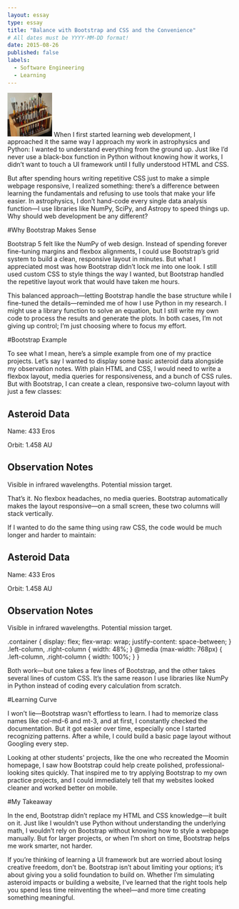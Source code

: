 ```yaml
---
layout: essay
type: essay
title: "Balance with Bootstrap and CSS and the Convenience"
# All dates must be YYYY-MM-DD format!
date: 2015-08-26
published: false
labels:
  - Software Engineering
  - Learning
---
```


<img width="100px" class="rounded float-start pe-4" src="../img/igniting/paintbrushes.jpg">
When I first started learning web development, I approached it the same way I approach my work in astrophysics and Python: I wanted to understand everything from the ground up. Just like I’d never use a black-box function in Python without knowing how it works, I didn’t want to touch a UI framework until I fully understood HTML and CSS.

But after spending hours writing repetitive CSS just to make a simple webpage responsive, I realized something: there’s a difference between learning the fundamentals and refusing to use tools that make your life easier. In astrophysics, I don’t hand-code every single data analysis function—I use libraries like NumPy, SciPy, and Astropy to speed things up. Why should web development be any different?

#Why Bootstrap Makes Sense

Bootstrap 5 felt like the NumPy of web design. Instead of spending forever fine-tuning margins and flexbox alignments, I could use Bootstrap’s grid system to build a clean, responsive layout in minutes. But what I appreciated most was how Bootstrap didn’t lock me into one look. I still used custom CSS to style things the way I wanted, but Bootstrap handled the repetitive layout work that would have taken me hours.

This balanced approach—letting Bootstrap handle the base structure while I fine-tuned the details—reminded me of how I use Python in my research. I might use a library function to solve an equation, but I still write my own code to process the results and generate the plots. In both cases, I’m not giving up control; I’m just choosing where to focus my effort.

#Bootstrap Example

To see what I mean, here’s a simple example from one of my practice projects. Let’s say I wanted to display some basic asteroid data alongside my observation notes. With plain HTML and CSS, I would need to write a flexbox layout, media queries for responsiveness, and a bunch of CSS rules. But with Bootstrap, I can create a clean, responsive two-column layout with just a few classes:

<div class="container">
  <div class="row">
    <div class="col-md-6">
      <h2>Asteroid Data</h2>
      <p>Name: 433 Eros</p>
      <p>Orbit: 1.458 AU</p>
    </div>
    <div class="col-md-6">
      <h2>Observation Notes</h2>
      <p>Visible in infrared wavelengths. Potential mission target.</p>
    </div>
  </div>
</div>

That’s it. No flexbox headaches, no media queries. Bootstrap automatically makes the layout responsive—on a small screen, these two columns will stack vertically.

If I wanted to do the same thing using raw CSS, the code would be much longer and harder to maintain:

<div class="container">
  <div class="left-column">
    <h2>Asteroid Data</h2>
    <p>Name: 433 Eros</p>
    <p>Orbit: 1.458 AU</p>
  </div>
  <div class="right-column">
    <h2>Observation Notes</h2>
    <p>Visible in infrared wavelengths. Potential mission target.</p>
  </div>
</div>

.container {
  display: flex;
  flex-wrap: wrap;
  justify-content: space-between;
}
.left-column, .right-column {
  width: 48%;
}
@media (max-width: 768px) {
  .left-column, .right-column {
    width: 100%;
  }
}

Both work—but one takes a few lines of Bootstrap, and the other takes several lines of custom CSS. It’s the same reason I use libraries like NumPy in Python instead of coding every calculation from scratch.

#Learning Curve

I won’t lie—Bootstrap wasn’t effortless to learn. I had to memorize class names like col-md-6 and mt-3, and at first, I constantly checked the documentation. But it got easier over time, especially once I started recognizing patterns. After a while, I could build a basic page layout without Googling every step.

Looking at other students' projects, like the one who recreated the Moomin homepage, I saw how Bootstrap could help create polished, professional-looking sites quickly. That inspired me to try applying Bootstrap to my own practice projects, and I could immediately tell that my websites looked cleaner and worked better on mobile.

#My Takeaway

In the end, Bootstrap didn’t replace my HTML and CSS knowledge—it built on it. Just like I wouldn’t use Python without understanding the underlying math, I wouldn’t rely on Bootstrap without knowing how to style a webpage manually. But for larger projects, or when I’m short on time, Bootstrap helps me work smarter, not harder.

If you’re thinking of learning a UI framework but are worried about losing creative freedom, don’t be. Bootstrap isn’t about limiting your options; it’s about giving you a solid foundation to build on. Whether I’m simulating asteroid impacts or building a website, I’ve learned that the right tools help you spend less time reinventing the wheel—and more time creating something meaningful.


